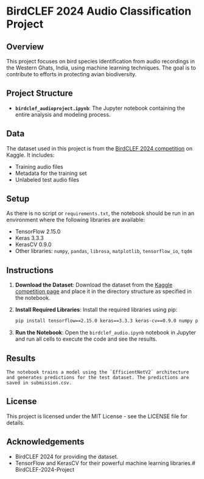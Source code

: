 # BirdCLEF 2024 Audio Classification Project

## Overview

This project focuses on bird species identification from audio recordings in the Western Ghats, India, using machine learning techniques. The goal is to contribute to efforts in protecting avian biodiversity.

## Project Structure

- **`birdclef_audioproject.ipynb`**: The Jupyter notebook containing the entire analysis and modeling process.

## Data

The dataset used in this project is from the [BirdCLEF 2024 competition](https://www.kaggle.com/competitions/birdclef-2024/data) on Kaggle. It includes:
- Training audio files
- Metadata for the training set
- Unlabeled test audio files

## Setup

As there is no script or `requirements.txt`, the notebook should be run in an environment where the following libraries are available:
- TensorFlow 2.15.0
- Keras 3.3.3
- KerasCV 0.9.0
- Other libraries: `numpy`, `pandas`, `librosa`, `matplotlib`, `tensorflow_io`, `tqdm`

## Instructions

1. **Download the Dataset**:
    Download the dataset from the [Kaggle competition page](https://www.kaggle.com/competitions/birdclef-2024/data) and place it in the directory structure as specified in the notebook.

2. **Install Required Libraries**:
    Install the required libraries using pip:
    ```bash
    pip install tensorflow==2.15.0 keras==3.3.3 keras-cv==0.9.0 numpy pandas librosa matplotlib tensorflow-io tqdm

3. **Run the Notebook**:
    Open the `birdclef_audio.ipynb` notebook in Jupyter and run all cells to execute the code and see the results. 

## Results
    The notebook trains a model using the `EfficientNetV2` architecture and generates predictions for the test dataset. The predictions are saved in submission.csv.

## License
This project is licensed under the MIT License - see the LICENSE file for details.

## Acknowledgements
- BirdCLEF 2024 for providing the dataset.
- TensorFlow and KerasCV for their powerful machine learning libraries.# BirdCLEF-2024-Project
